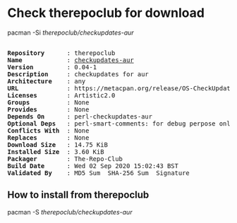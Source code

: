 # Check therepoclub for download

pacman -Si *therepoclub/checkupdates-aur*

<div class="highlight"><pre class="highlight"><text>
<b>Repository</b>      : therepoclub
<b>Name</b>            : <a href="../../x86_64/checkupdates-aur-0.04-1-any.pkg.tar.zst">checkupdates-aur</a>
<b>Version</b>         : 0.04-1
<b>Description</b>     : checkupdates for aur
<b>Architecture</b>    : any
<b>URL</b>             : https://metacpan.org/release/OS-CheckUpdates-AUR
<b>Licenses</b>        : Artistic2.0
<b>Groups</b>          : None
<b>Provides</b>        : None
<b>Depends On</b>      : perl-checkupdates-aur
<b>Optional Deps</b>   : perl-smart-comments: for debug perpose only
<b>Conflicts With</b>  : None
<b>Replaces</b>        : None
<b>Download Size</b>   : 14.75 KiB
<b>Installed Size</b>  : 3.60 KiB
<b>Packager</b>        : The-Repo-Club <wayne6324@gmail.com>
<b>Build Date</b>      : Wed 02 Sep 2020 15:02:43 BST
<b>Validated By</b>    : MD5 Sum  SHA-256 Sum  Signature
</text></pre></div>

## How to install from therepoclub

pacman -S *therepoclub/checkupdates-aur*
